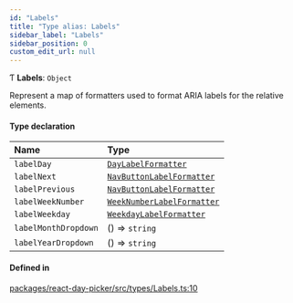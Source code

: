 ```yaml
---
id: "Labels"
title: "Type alias: Labels"
sidebar_label: "Labels"
sidebar_position: 0
custom_edit_url: null
---
```


Ƭ **Labels**: `Object`

Represent a map of formatters used to format ARIA labels for the relative
elements.

#### Type declaration

| Name | Type |
| :------ | :------ |
| `labelDay` | [`DayLabelFormatter`](DayLabelFormatter) |
| `labelNext` | [`NavButtonLabelFormatter`](NavButtonLabelFormatter) |
| `labelPrevious` | [`NavButtonLabelFormatter`](NavButtonLabelFormatter) |
| `labelWeekNumber` | [`WeekNumberLabelFormatter`](WeekNumberLabelFormatter) |
| `labelWeekday` | [`WeekdayLabelFormatter`](WeekdayLabelFormatter) |
| `labelMonthDropdown` | () => `string` |
| `labelYearDropdown` | () => `string` |

#### Defined in

[packages/react-day-picker/src/types/Labels.ts:10](https://github.com/gpbl/react-day-picker/blob/0df406c0/packages/react-day-picker/src/types/Labels.ts#L10)
